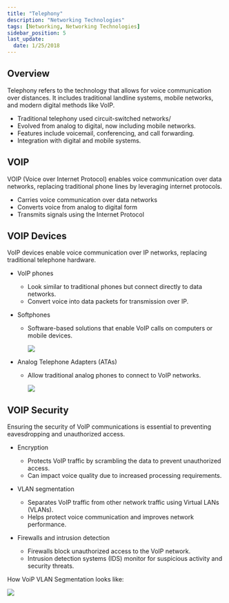 ```yaml
---
title: "Telephony"
description: "Networking Technologies"
tags: [Networking, Networking Technologies]
sidebar_position: 5
last_update:
  date: 1/25/2018
---
```


## Overview

Telephony refers to the technology that allows for voice communication over distances. It includes traditional landline systems, mobile networks, and modern digital methods like VoIP.

- Traditional telephony used circuit-switched networks/
- Evolved from analog to digital, now including mobile networks.
- Features include voicemail, conferencing, and call forwarding.
- Integration with digital and mobile systems.

## VOIP

VOIP (Voice over Internet Protocol) enables voice communication over data networks, replacing traditional phone lines by leveraging internet protocols.

- Carries voice communication over data networks 
- Converts voice from analog to digital form
- Transmits signals using the Internet Protocol

## VOIP Devices

VoIP devices enable voice communication over IP networks, replacing traditional telephone hardware.

- VoIP phones

   - Look similar to traditional phones but connect directly to data networks.
   - Convert voice into data packets for transmission over IP.

- Softphones

   - Software-based solutions that enable VoIP calls on computers or mobile devices.

        <div class='img-center'>

        ![](/img/docs/voip-tech-voip-phone-vs-softphone.png)

        </div>

  
- Analog Telephone Adapters (ATAs)

   - Allow traditional analog phones to connect to VoIP networks.


        <div class='img-center'>

        ![](/img/docs/voip-tech-voip-analog-telephone-adapters.png)

        </div>


## VOIP Security

Ensuring the security of VoIP communications is essential to preventing eavesdropping and unauthorized access.

- Encryption

   - Protects VoIP traffic by scrambling the data to prevent unauthorized access.
   - Can impact voice quality due to increased processing requirements.

- VLAN segmentation

   - Separates VoIP traffic from other network traffic using Virtual LANs (VLANs).
   - Helps protect voice communication and improves network performance.

- Firewalls and intrusion detection

   - Firewalls block unauthorized access to the VoIP network.
   - Intrusion detection systems (IDS) monitor for suspicious activity and security threats.


How VoiP VLAN Segmentation looks like: 

![](/img/docs/voip-tech-security.png)

